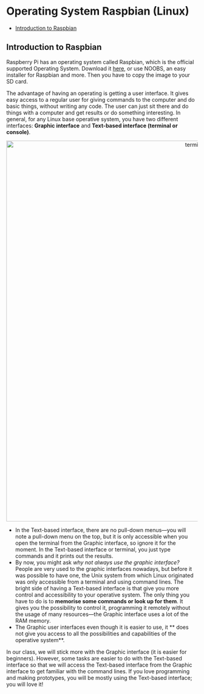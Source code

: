 # Operating System Raspbian (Linux)

* [Introduction to Raspbian](#rpi1)

## <a name="rasp1"></a> Introduction to Raspbian

Raspberry Pi has an operating system called Raspbian, which is the official supported Operating System. Download it [here](https://www.raspberrypi.org/downloads/), or use NOOBS, an easy installer for Raspbian and more. Then you have to copy the image to your SD card.

The advantage of having an operating is getting a user interface. It gives easy access to a regular user for giving commands to the computer and do basic things, without writing any code. The user can just sit there and do things with a computer and get results or do something interesting. In general, for any Linux base operative system, you have two different interfaces: **Graphic interface** and **Text-based interface (terminal or console)**.

<p align="center">
<img src="terminal-GI.png" alt="terminal-GI" width="1000">
</p>

* In the  Text-based interface, there are no pull-down menus—you will note a pull-down menu on the top, but it is only accessible when you open the terminal from the Graphic interface, so ignore it for the moment. In the  Text-based interface or terminal,  you just type commands and it prints out the results.
* By now, you might ask *why not always use the graphic interface?* People are very used to the graphic interfaces nowadays, but before it was possible to have one, the Unix system from which Linux originated was only accessible from a terminal and using command lines. The bright side of having a Text-based interface is that give you more control and accessibility to your operative system. The only thing you have to do is to **memorise some commands or look up for them**. It gives you the possibility to control it, programming it remotely without the usage of many resources—the Graphic interface uses a lot of the RAM memory.
* The Graphic user interfaces even though it is easier to use, it ** does not give you access to all the possibilities and capabilities of the operative system**.

In our class, we will stick more with the Graphic interface (it is easier for beginners). However, some tasks are easier to do with the Text-based interface so that we will access the Text-based interface from the Graphic interface to get familiar with the command lines. If you love programming and making prototypes, you will be mostly using the Text-based interface; you will love it!
